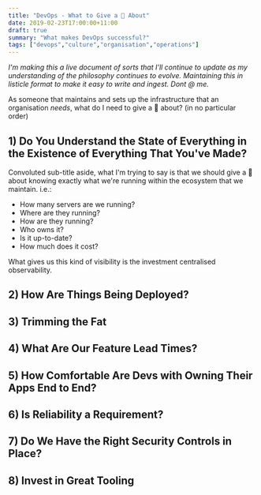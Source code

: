 ```yaml
---
title: "DevOps - What to Give a 💩 About"
date: 2019-02-23T17:00:00+11:00
draft: true
summary: "What makes DevOps successful?"
tags: ["devops","culture","organisation","operations"]
---
```


_I'm making this a live document of sorts that I'll continue to update as my understanding of the philosophy continues to evolve. Maintaining this in listicle format to make it easy to write and ingest. Dont @ me._

As someone that maintains and sets up the infrastructure that an organisation _needs_, what do I need to give a 💩 about? (in no particular order)

## 1) Do You Understand the State of Everything in the Existence of Everything That You've Made?

Convoluted sub-title aside, what I'm trying to say is that we should give a 💩 about knowing exactly what we're running within the ecosystem that we maintain. i.e.:
- How many servers are we running?
- Where are they running?
- How are they running?
- Who owns it?
- Is it up-to-date?
- How much does it cost?

What gives us this kind of visibility is the investment centralised observability.

## 2) How Are Things Being Deployed?

## 3) Trimming the Fat

## 4) What Are Our Feature Lead Times?

## 5) How Comfortable Are Devs with Owning Their Apps End to End?

## 6) Is Reliability a Requirement?

## 7) Do We Have the Right Security Controls in Place?

## 8) Invest in Great Tooling

